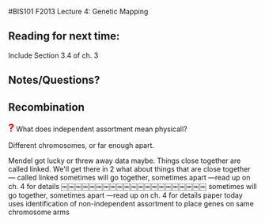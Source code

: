 #BIS101 F2013 Lecture 4: Genetic Mapping 

## Reading for next time:

Include Section 3.4 of ch. 3

## Notes/Questions?



## Recombination<strong style="font-size: 150%; color: red;">?</strong> What does independent assortment mean physicall?

Different chromosomes, or far enough apart.

Mendel got lucky or threw away data maybe. Things close together are called linked. We'll get there in 2 what about things that are close together — called linked sometimes will go together, sometimes apart —read up on ch. 4 for details￼￼￼￼￼￼￼￼￼￼￼￼￼￼￼￼￼￼￼￼￼
sometimes will go together, sometimes apart —read up on ch. 4 for detailspaper today uses identification of non-independent assortment to place genes on same chromosome arms